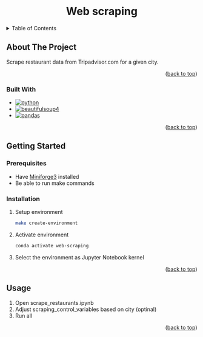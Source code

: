 <a name="readme-top"></a>

<br />
<div align="center">
<h1 align="center">Web scraping</h3>
</div>



<!-- TABLE OF CONTENTS -->
<details>
  <summary>Table of Contents</summary>
  <ol>
    <li>
      <a href="#about-the-project">About The Project</a>
      <ul>
        <li><a href="#built-with">Built With</a></li>
      </ul>
    </li>
    <li>
      <a href="#getting-started">Getting Started</a>
      <ul>
        <li><a href="#prerequisites">Prerequisites</a></li>
        <li><a href="#installation">Installation</a></li>
      </ul>
    </li>
    <li><a href="#usage">Usage</a></li>
  </ol>
</details>



<!-- ABOUT THE PROJECT -->
## About The Project

Scrape restaurant data from Tripadvisor.com for a given city.

<p align="right">(<a href="#readme-top">back to top</a>)</p>



### Built With

* [![python][python]][python-url]
* [![beautifulsoup4][beautifulsoup4]][beautifulsoup4-url]
* [![pandas][pandas]][pandas-url] 


<p align="right">(<a href="#readme-top">back to top</a>)</p>



<!-- GETTING STARTED -->
## Getting Started

### Prerequisites

* Have [Miniforge3](https://github.com/conda-forge/miniforge?tab=readme-ov-file#download) installed
* Be able to run make commands

### Installation

1. Setup environment

   ```sh
   make create-environment
   ```
2. Activate environment 
     ```sh
   conda activate web-scraping
   ```
3. Select the environment as Jupyter Notebook kernel

<p align="right">(<a href="#readme-top">back to top</a>)</p>

<!-- USAGE EXAMPLES -->
## Usage

1. Open scrape_restaurants.ipynb 
2. Adjust scraping_control_variables based on city (optinal) 
3. Run all

<p align="right">(<a href="#readme-top">back to top</a>)</p>

<!-- MARKDOWN LINKS & IMAGES -->
<!-- https://www.markdownguide.org/basic-syntax/#reference-style-links -->
[beautifulsoup4]: https://img.shields.io/pypi/v/beautifulsoup4?style=for-the-badge&label=Beautiful%20Soup
[beautifulsoup4-url]: https://pypi.org/project/beautifulsoup4
[pandas]: https://img.shields.io/pypi/v/pandas?style=for-the-badge&label=pandas
[pandas-url]: https://pypi.org/project/pandas
[python]: https://img.shields.io/badge/python-3670A0?style=for-the-badge&logo=python&logoColor=ffdd54
[python-url]: https://www.python.org/



<!-- Reference specific versions example
[pandas]: https://img.shields.io/pypi/v/pandas%2F2.2.2?style=for-the-badge&label=pandas
[pandas-url]: https://pypi.org/project/pandas/2.2.2/
 -->